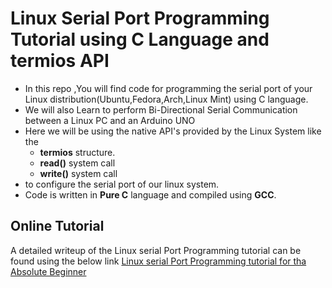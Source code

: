 # Linux Serial Port Programming Tutorial using C Language and termios API

- In this repo ,You will find code for programming the serial port of your Linux distribution(Ubuntu,Fedora,Arch,Linux Mint) using C language.
- We will also Learn to perform Bi-Directional Serial Communication between a Linux PC and an Arduino UNO
- Here we will be using the native API's provided by the Linux System like the
  - **termios** structure.
  - **read()** system call
  - **write()** system call
-  to configure the serial port of our linux system.
-  Code is written in **Pure C** language and compiled using **GCC**.

## Online Tutorial
A detailed writeup of the Linux serial Port Programming tutorial can be found using the below link
[Linux serial Port Programming tutorial for tha Absolute Beginner](https://www.xanthium.in/native-serial-port-communication-arduino-micro-linux-unix-bsd-system-c-lang-terminos-api)
